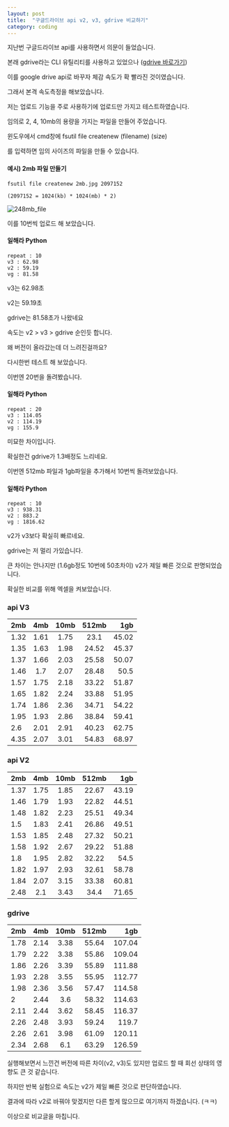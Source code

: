 ```yaml
---
layout: post
title:  "구글드라이브 api v2, v3, gdrive 비교하기"
category: coding
---
```


지난번 구글드라이브 api를 사용하면서 의문이 들었습니다.

본래 gdrive라는 CLI 유틸리티를 사용하고 있었으나 ([gdrive 바로가기](https://github.com/prasmussen/gdrive))

이를 google drive api로 바꾸자 체감 속도가 확 빨라진 것이였습니다.

그래서 본격 속도측정을 해보았습니다.

저는 업로드 기능을 주로 사용하기에 업로드만 가지고 테스트하였습니다.

임의로 2, 4, 10mb의 용량을 가지는 파일을 만들어 주었습니다.

윈도우에서 cmd창에 fsutil file createnew (filename) (size)

를 입력하면 임의 사이즈의 파일을 만들 수 있습니다.

#### 예시) 2mb 파일 만들기
~~~
fsutil file createnew 2mb.jpg 2097152

(2097152 = 1024(kb) * 1024(mb) * 2)
~~~

![248mb_file](https://goo.gl/KsnhRB)

이를 10번씩 업로드 해 보았습니다.

#### 일해라 Python

~~~
repeat : 10
v3 : 62.98
v2 : 59.19
vg : 81.58
~~~

v3는 62.98초

v2는 59.19초

gdrive는 81.58초가 나왔네요

속도는 v2 > v3 > gdrive 순인듯 합니다.

왜 버전이 올라갔는데 더 느려진걸까요?

다시한번 테스트 해 보았습니다.

이번엔 20번을 돌려봤습니다.

#### 일해라 Python

~~~
repeat : 20
v3 : 114.05
v2 : 114.19
vg : 155.9
~~~

미묘한 차이입니다.

확실한건 gdrive가 1.3배정도 느리네요.

이번엔 512mb 파일과 1gb파일을 추가해서 10번씩 돌려보았습니다.

#### 일해라 Python

~~~
repeat : 10
v3 : 938.31
v2 : 883.2
vg : 1816.62
~~~

v2가 v3보다 확실히 빠르네요.

gdrive는 저 멀리 가있습니다.

큰 차이는 안나지만 (1.6gb정도 10번에 50초차이) v2가 제일 빠른 것으로 판명되었습니다.

확실한 비교를 위해 엑셀을 켜보았습니다.

### api V3

| 2mb  | 4mb  | 10mb | 512mb |  1gb  |
|:---- |:----:|:----:|:-----:| -----:|
| 1.32 | 1.61 | 1.75 | 23.1  | 45.02 |
| 1.35 | 1.63 | 1.98 | 24.52 | 45.37 |
| 1.37 | 1.66 | 2.03 | 25.58 | 50.07 |
| 1.46 | 1.7  | 2.07 | 28.48 | 50.5  |
| 1.57 | 1.75 | 2.18 | 33.22 | 51.87 |
| 1.65 | 1.82 | 2.24 | 33.88 | 51.95 |
| 1.74 | 1.86 | 2.36 | 34.71 | 54.22 |
| 1.95 | 1.93 | 2.86 | 38.84 | 59.41 |
| 2.6  | 2.01 | 2.91 | 40.23 | 62.75 |
| 4.35 | 2.07 | 3.01 | 54.83 | 68.97 | 


### api V2

| 2mb  | 4mb  | 10mb | 512mb |  1gb  |
|:---- |:----:|:----:|:-----:| -----:|
| 1.37 | 1.75 |	1.85 | 22.67 | 43.19 |
| 1.46 | 1.79 |	1.93 | 22.82 | 44.51 |
| 1.48 | 1.82 |	2.23 | 25.51 | 49.34 |
| 1.5  | 1.83 |	2.41 | 26.86 | 49.51 |
| 1.53 | 1.85 |	2.48 | 27.32 | 50.21 |
| 1.58 | 1.92 |	2.67 | 29.22 | 51.88 |
| 1.8  | 1.95 |	2.82 | 32.22 | 54.5  |
| 1.82 | 1.97 |	2.93 | 32.61 | 58.78 |
| 1.84 | 2.07 |	3.15 | 33.38 | 60.81 |
| 2.48 | 2.1  |	3.43 | 34.4  | 71.65 |


### gdrive

| 2mb  | 4mb  | 10mb | 512mb |  1gb  |
|:---- |:----:|:----:|:-----:| -----:|
| 1.78 | 2.14 |	3.38 | 55.64 | 107.04| 
| 1.79 | 2.22 |	3.38 | 55.86 | 109.04| 
| 1.86 | 2.26 |	3.39 | 55.89 | 111.88| 
| 1.93 | 2.28 |	3.55 | 55.95 | 112.77| 
| 1.98 | 2.36 |	3.56 | 57.47 | 114.58| 
| 2    | 2.44 |	3.6  | 58.32 | 114.63| 
| 2.11 | 2.44 |	3.62 | 58.45 | 116.37| 
| 2.26 | 2.48 |	3.93 | 59.24 | 119.7 | 
| 2.26 | 2.61 |	3.98 | 61.09 | 120.11| 
| 2.34 | 2.68 |	6.1  | 63.29 | 126.59| 



실행해보면서 느낀건 버전에 따른 차이(v2, v3)도 있지만 업로드 할 때 회선 상태의 영향도 큰 것 같습니다.

하지만 반복 실험으로 속도는 v2가 제일 빠른 것으로 판단하였습니다.

결과에 따라 v2로 바꿔야 맞겠지만 다른 할게 많으므로 여기까지 하겠습니다. (ㅋㅋ)

이상으로 비교글을 마칩니다.


